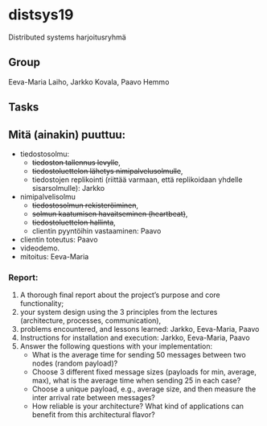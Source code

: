 # distsys19
Distributed systems harjoitusryhmä

## Group

Eeva-Maria Laiho, Jarkko Kovala, Paavo Hemmo

## Tasks

## Mitä (ainakin) puuttuu:

- tiedostosolmu: 
    - ~~tiedoston tallennus levylle~~, 
    - ~~tiedostoluettelon lähetys nimipalvelusolmulle~~, 
    - tiedostojen replikointi (riittää varmaan, että replikoidaan yhdelle sisarsolmulle): Jarkko
- nimipalvelisolmu
    - ~~tiedostosolmun rekisteröiminen~~, 
    - ~~solmun kaatumisen havaitseminen (heartbeat)~~, 
    - ~~tiedostoluettelon hallinta~~, 
    - clientin pyyntöihin vastaaminen: Paavo
- clientin toteutus: Paavo
- videodemo. 
- mitoitus: Eeva-Maria

### Report: 

1) A thorough final report about the project’s purpose and core functionality; 
2) your system design using the 3 principles from the lectures (architecture, processes, communication), 
3) problems encountered, and lessons learned: Jarkko, Eeva-Maria, Paavo
4) Instructions for installation and execution: Jarkko, Eeva-Maria, Paavo
5) Answer the following questions with your implementation: 
    - What is the average time for sending 50 messages between two nodes (random payload)? 
    - Choose 3 different fixed message sizes (payloads for min, average, max), what is the average time when sending 25 in each case? 
    - Choose a unique payload, e.g., average size, and then measure the inter arrival rate between messages? 
    - How reliable is your architecture? What kind of applications can benefit from this architectural flavor?


